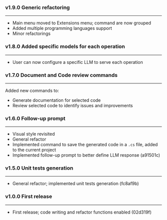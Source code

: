 ### v1.9.0 Generic refactoring
---
- Main menu moved to Extensions menu; command are now grouped
- Added multiple programming languages support
- Minor refactorings

### v1.8.0 Added specific models for each operation
---
- User can now configure a specific LLM to serve each operation

### v1.7.0 Document and Code review commands
---
Added new commands to:
- Generate documentation for selected code
- Review selected code to identify issues and improvements

### v1.6.0 Follow-up prompt
---
- Visual style revisited
- General refactor
- Implemented command to save the generated code in a `.cs` file, added to the current project
- Implemented follow-up prompt to better define LLM response (a91501c)

### v1.5.0 Unit tests generation
---
- General refactor; implemented unit tests generation (fc8af9b)

### v1.0.0 First release
---
- First release; code writing and refactor functions enabled (02d319f)